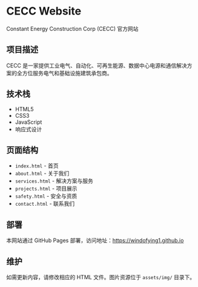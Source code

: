 # CECC Website

Constant Energy Construction Corp (CECC) 官方网站

## 项目描述

CECC 是一家提供工业电气、自动化、可再生能源、数据中心电源和通信解决方案的全方位服务电气和基础设施建筑承包商。

## 技术栈

- HTML5
- CSS3
- JavaScript
- 响应式设计

## 页面结构

- `index.html` - 首页
- `about.html` - 关于我们
- `services.html` - 解决方案与服务
- `projects.html` - 项目展示
- `safety.html` - 安全与资质
- `contact.html` - 联系我们

## 部署

本网站通过 GitHub Pages 部署，访问地址：https://windofying1.github.io

## 维护

如需更新内容，请修改相应的 HTML 文件。图片资源位于 `assets/img/` 目录下。
